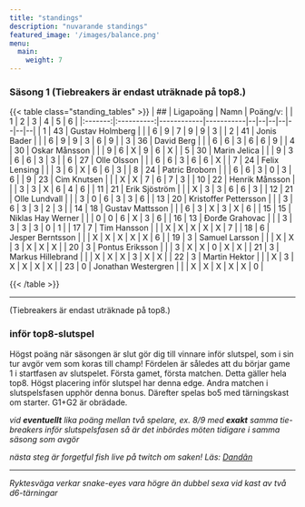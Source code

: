 ```yaml
---
title: "standings"
description: "nuvarande standings"
featured_image: '/images/balance.png'
menu:
  main:
    weight: 7
---
```


### Säsong 1 (Tiebreakers är endast uträknade på top8.)
{{< table class="standing_tables" >}}
| ##  | Ligapoäng | Namn | Poäng/v: |   | 1 | 2 | 3 | 4 | 5 | 6 |
|:-------:|:----------:|------------|-----------|--|--|--|--|--|--|--|
| 1     | 43         | Gustav Holmberg | |  | 6 | 9 | 7 | 9 | 9 | 3 |
| 2     | 41         | Jonis Bader | |  | 6 | 9 | 9 | 3 | 6 | 9 |
| 3     | 36         | David Berg | |  | 6 | 6 | 3 | 6 | 6 | 9 |
| 4     | 30         | Oskar Månsson | |  | 9 | 6 | X | 9 | 6 | X |
| 5     | 30         | Marin Jelica | |  | 9 | 3 | 6 | 6 | 3 | 3 |
| 6     | 27         | Olle Olsson | |  | 6 | 6 | 3 | 6 | 6 | X |
| 7     | 24         | Felix Lensing | |  | 3 | 6 | X | 6 | 6 | 3 |
| 8     | 24         | Patric Broborn | |  | 6 | 6 | 3 | 0 | 3 | 6 |
| 9     | 23         | Cim Knutsen | |  | X | X | 7 | 6 | 7 | 3 |
| 10     | 22         | Henrik Månsson | |  | 3 | 3 | X | 6 | 4 | 6 |
| 11     | 21         | Erik Sjöström | |  | X | 3 | 3 | 6 | 6 | 3 |
| 12     | 21         | Olle Lundvall  | |  | 3 | 0 | 6 | 3 | 3 | 6 |
| 13     | 20         | Kristoffer Pettersson | |  | 3 | 6 | 3 | 3 | 2 | 3 |
| 14     | 18         | Gustav Mattsson | |  | 6 | 3 | X | 3 | X | 6 |
| 15     | 15         | Niklas Hay Werner | |  | 0 | 0 | 6 | X | 3 | 6 |
| 16     | 13         | Đorđe Grahovac  | |  | 3 | 3 | 3 | 3 | 0 | 1 |
| 17     | 7         | Tim Hansson | |  | X | X | X | X | X | 7 |
| 18     | 6         | Jesper Berntsson | |  | X | X | X | X | X | 6 |
| 19     | 3         | Samuel Larsson | |  | X | X | 3 | X | X | X |
| 20     | 3         | Pontus Eriksson | |  | 3 | X | X | 0 | X | X |
| 21     | 3         | Markus Hillebrand | |  | X | X | X | 3 | X | X |
| 22     | 3         | Martin Hektor | |  | X | 3 | X | X | X | X |
| 23     | 0         | Jonathan Westergren | |  | X | X | X | X | X | 0 |


{{< /table >}}

------
(Tiebreakers är endast uträknade på top8.)

### inför top8-slutspel

Högst poäng när säsongen är slut gör dig till vinnare inför slutspel, som i sin tur avgör vem som koras till champ! Fördelen är således att du börjar game 1 i startfasen av slutspelet. Första gamet, första matchen. Detta gäller hela top8. Högst placering inför slutspel har denna edge. Andra matchen i slutspelsfasen upphör denna bonus. Därefter spelas bo5 med tärningskast om starter. G1+G2 är obrädade.

*vid **eventuellt** lika poäng mellan två spelare, ex. 8/9 med **exakt** samma tie-breakers inför slutspelsfasen så är det inbördes möten tidigare i samma säsong som avgör*

*nästa steg är forgetful fish live på twitch om saken! Läs: [Dandân](https://infinite.tcgplayer.com/article/What-is-Dand%C3%A2n-MTG-s-Forgetful-Fish-Format/7d6590b5-8e78-44f5-92c6-511049676fea/)* 

------

*Ryktesväga verkar snake-eyes vara högre än dubbel sexa vid kast av två d6-tärningar*
